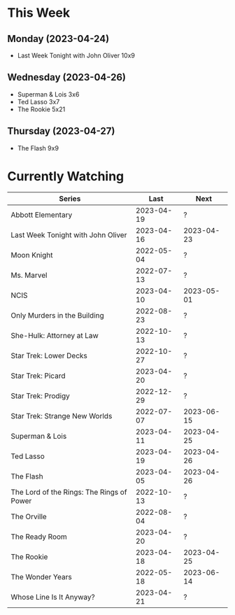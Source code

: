 # This Week

## Monday (2023-04-24)
- Last Week Tonight with John Oliver 10x9

## Wednesday (2023-04-26)
- Superman & Lois 3x6
- Ted Lasso 3x7
- The Rookie 5x21

## Thursday (2023-04-27)
- The Flash 9x9

# Currently Watching

| Series | Last | Next |
| --- | --- | --- |
| Abbott Elementary | 2023-04-19 | ? |
| Last Week Tonight with John Oliver | 2023-04-16 | 2023-04-23 |
| Moon Knight | 2022-05-04 | ? |
| Ms. Marvel | 2022-07-13 | ? |
| NCIS | 2023-04-10 | 2023-05-01 |
| Only Murders in the Building | 2022-08-23 | ? |
| She-Hulk: Attorney at Law | 2022-10-13 | ? |
| Star Trek: Lower Decks | 2022-10-27 | ? |
| Star Trek: Picard | 2023-04-20 | ? |
| Star Trek: Prodigy | 2022-12-29 | ? |
| Star Trek: Strange New Worlds | 2022-07-07 | 2023-06-15 |
| Superman & Lois | 2023-04-11 | 2023-04-25 |
| Ted Lasso | 2023-04-19 | 2023-04-26 |
| The Flash | 2023-04-05 | 2023-04-26 |
| The Lord of the Rings: The Rings of Power | 2022-10-13 | ? |
| The Orville | 2022-08-04 | ? |
| The Ready Room | 2023-04-20 | ? |
| The Rookie | 2023-04-18 | 2023-04-25 |
| The Wonder Years | 2022-05-18 | 2023-06-14 |
| Whose Line Is It Anyway? | 2023-04-21 | ? |


